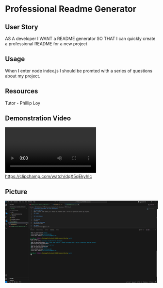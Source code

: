 # Professional Readme Generator

## User Story
AS A developer
I WANT a README generator
SO THAT I can quickly create a professional README for a new project

## Usage
When I enter node index.js I should be promted with a series of questions about my project.

## Resources
Tutor - Phillip Loy

## Demonstration Video
<video src="Untitled%20video%20-%20Made%20with%20Clipchamp.mp4" controls title="Readme"></video> 
https://clipchamp.com/watch/dqX5qEkyhIc

## Picture
![Alt text](image.png)
